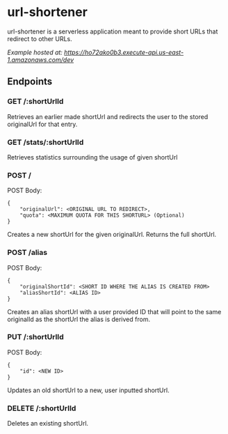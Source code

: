 # url-shortener

url-shortener is a serverless application meant to provide short URLs that redirect to other URLs.

_Example hosted at: https://ho72ako0b3.execute-api.us-east-1.amazonaws.com/dev_

## Endpoints

### GET /:shortUrlId

Retrieves an earlier made shortUrl and redirects the user to the stored originalUrl for that entry.

### GET /stats/:shortUrlId

Retrieves statistics surrounding the usage of given shortUrl

### POST /

POST Body:

```
{
    "originalUrl": <ORIGINAL URL TO REDIRECT>,
    "quota": <MAXIMUM QUOTA FOR THIS SHORTURL> (Optional)
}
```

Creates a new shortUrl for the given originalUrl. Returns the full shortUrl.

### POST /alias

POST Body:

```
{
    "originalShortId": <SHORT ID WHERE THE ALIAS IS CREATED FROM>
    "aliasShortId": <ALIAS ID>
}
```

Creates an alias shortUrl with a user provided ID that will point to the same originalId as the shortUrl the alias is derived from.

### PUT /:shortUrlId

POST Body:

```
{
    "id": <NEW ID>
}
```

Updates an old shortUrl to a new, user inputted shortUrl.

### DELETE /:shortUrlId

Deletes an existing shortUrl.
